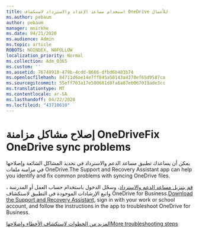 ```yaml
---
title: استخدام مساعد الإعداد والاسترداد لاستكشاف OneDrive للأعمال
ms.author: pebaum
author: pebaum
manager: mnirkhe
ms.date: 04/21/2020
ms.audience: Admin
ms.topic: article
ROBOTS: NOINDEX, NOFOLLOW
localization_priority: Normal
ms.collection: Adm_O365
ms.custom: ''
ms.assetid: 76748918-479b-4cdd-8666-dfbd6b483b74
ms.openlocfilehash: 84711d6ae14e7ff845a50143a4378ef65d9587ca
ms.sourcegitcommit: 55eff703a17e500681d8fa6a87eb067019ade3cc
ms.translationtype: MT
ms.contentlocale: ar-SA
ms.lasthandoff: 04/22/2020
ms.locfileid: "43710610"
---
```

# <a name="fix-onedrive-sync-problems"></a><span data-ttu-id="75968-102">إصلاح مشاكل مزامنة OneDrive</span><span class="sxs-lookup"><span data-stu-id="75968-102">Fix OneDrive sync problems</span></span>

<span data-ttu-id="75968-103">يمكن أن يساعدك تطبيق مساعد الدعم والاسترداد في تحديد المشاكل الشائعة وإصلاحها في مزامنة ملفات OneDrive.</span><span class="sxs-lookup"><span data-stu-id="75968-103">The Support and Recovery Assistant app can help you identify and fix common problems with syncing OneDrive files.</span></span> 
  
<span data-ttu-id="75968-104">[قم بتنزيل مساعد الدعم والاسترداد](https://aka.ms/sara)، وسجّل الدخول باستخدام حساب العمل أو المدرسة ، واتبع الإرشادات الموجودة في التطبيق لاستكشاف OneDrive for Business.</span><span class="sxs-lookup"><span data-stu-id="75968-104">[Download the Support and Recovery Assistant](https://aka.ms/sara), sign in with your work or school account, and follow the instructions in the app to troubleshoot OneDrive for Business.</span></span> 
  
[<span data-ttu-id="75968-105">المزيد من الخطوات لاستكشاف الأخطاء وإصلاحها</span><span class="sxs-lookup"><span data-stu-id="75968-105">More troubleshooting steps</span></span>](https://go.microsoft.com/fwlink/?linkid=872097)
  

